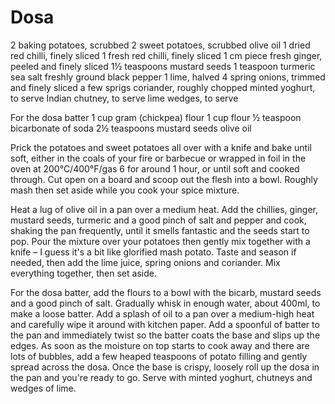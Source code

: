 # Dosa

2 baking potatoes, scrubbed
2 sweet potatoes, scrubbed
olive oil
1 dried red chilli, finely sliced
1 fresh red chilli, finely sliced
1 cm piece fresh ginger, peeled and finely sliced
1½ teaspoons mustard seeds
1 teaspoon turmeric
sea salt
freshly ground black pepper
1 lime, halved
4 spring onions, trimmed and finely sliced
a few sprigs coriander, roughly chopped
minted yoghurt, to serve
Indian chutney, to serve
lime wedges, to serve

For the dosa batter
1 cup gram (chickpea) flour
1 cup flour
½ teaspoon bicarbonate of soda
2½ teaspoons mustard seeds
olive oil

Prick the potatoes and sweet potatoes all over with a knife and bake until soft, either in the coals of your fire or barbecue or wrapped in foil in the oven at 200°C/400°F/gas 6 for around 1 hour, or until soft and cooked through. Cut open on a board and scoop out the flesh into a bowl. Roughly mash then set aside while you cook your spice mixture.

Heat a lug of olive oil in a pan over a medium heat. Add the chillies, ginger, mustard seeds, turmeric and a good pinch of salt and pepper and cook, shaking the pan frequently, until it smells fantastic and the seeds start to pop. Pour the mixture over your potatoes then gently mix together with a knife – I guess it's a bit like glorified mash potato. Taste and season if needed, then add the lime juice, spring onions and coriander. Mix everything together, then set aside.

For the dosa batter, add the flours to a bowl with the bicarb, mustard seeds and a good pinch of salt. Gradually whisk in enough water, about 400ml, to make a loose batter. Add a splash of oil to a pan over a medium-high heat and carefully wipe it around with kitchen paper. Add a spoonful of batter to the pan and immediately twist so the batter coats the base and slips up the edges. As soon as the moisture on top starts to cook away and there are lots of bubbles, add a few heaped teaspoons of potato filling and gently spread across the dosa. Once the base is crispy, loosely roll up the dosa in the pan and you're ready to go. Serve with minted yoghurt, chutneys and wedges of lime.